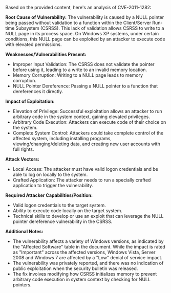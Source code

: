 Based on the provided content, here's an analysis of CVE-2011-1282:

**Root Cause of Vulnerability:**
The vulnerability is caused by a NULL pointer being passed without validation to a function within the Client/Server Run-time Subsystem (CSRSS). This lack of validation allows CSRSS to write to a NULL page in its process space. On Windows XP systems, under certain conditions, this NULL page can be exploited by an attacker to execute code with elevated permissions.

**Weaknesses/Vulnerabilities Present:**
- Improper Input Validation: The CSRSS does not validate the pointer before using it, leading to a write to an invalid memory location.
- Memory Corruption: Writing to a NULL page leads to memory corruption.
- NULL Pointer Dereference: Passing a NULL pointer to a function that dereferences it directly.

**Impact of Exploitation:**
- Elevation of Privilege: Successful exploitation allows an attacker to run arbitrary code in the system context, gaining elevated privileges.
- Arbitrary Code Execution: Attackers can execute code of their choice on the system.
- Complete System Control: Attackers could take complete control of the affected system, including installing programs, viewing/changing/deleting data, and creating new user accounts with full rights.

**Attack Vectors:**
- Local Access: The attacker must have valid logon credentials and be able to log on locally to the system.
- Crafted Application: The attacker needs to run a specially crafted application to trigger the vulnerability.

**Required Attacker Capabilities/Position:**
- Valid logon credentials to the target system.
- Ability to execute code locally on the target system.
- Technical skills to develop or use an exploit that can leverage the NULL pointer dereference vulnerability in the CSRSS.

**Additional Notes:**
- The vulnerability affects a variety of Windows versions, as indicated by the "Affected Software" table in the document. While the impact is rated as "Important" across the affected versions, Windows Vista, Server 2008 and Windows 7 are affected by a "Low" denial of service impact.
- The vulnerability was privately reported, and there was no indication of public exploitation when the security bulletin was released.
- The fix involves modifying how CSRSS initializes memory to prevent arbitrary code execution in system context by checking for NULL pointers.